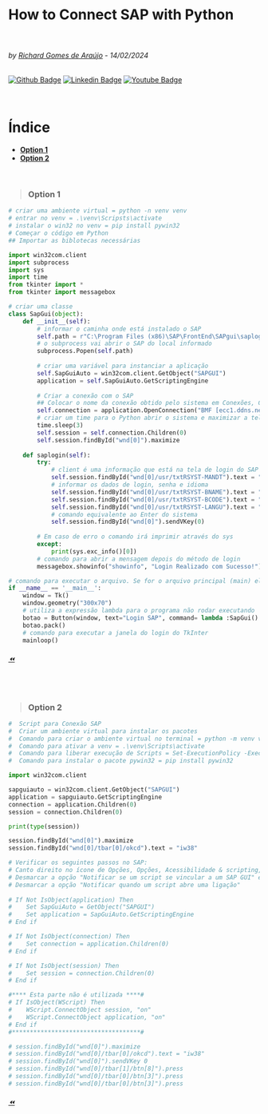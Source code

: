 # How to Connect SAP with Python 
<p>  <br>
  </p>

###### by [Richard Gomes de Araújo](https://github.com/RichardGomesDeAraujo) - 14/02/2024
[![Github Badge](https://img.shields.io/badge/-Github-000?style=flat-square&logo=Github&logoColor=white&link=https://github.com/RichardGomesDeAraujo)](https://github.com/RichardGomesDeAraujo)
[![Linkedin Badge](https://img.shields.io/badge/-LinkedIn-blue?style=flat-square&logo=Linkedin&logoColor=white&link=https://www.linkedin.com/in/richardaraujoanalistadedados/)](https://www.linkedin.com/in/richardaraujoanalistadedados/)
[![Youtube Badge](https://img.shields.io/badge/-YouTube-ff0000?style=flat-square&labelColor=ff0000&logo=youtube&logoColor=white&link=https://www.youtube.com/channel/UCc_jlqHut_GkXc8ahgQHOOw)](https://www.youtube.com/channel/UCc_jlqHut_GkXc8ahgQHOOw)
<p>  <br>
  </p>
  
# Índice
- [**Option 1**](README.md#Option-1)
- [**Option 2**](README.md#Option-2)
<p>  <br>
  </p>
  
>### Option 1

```Python
# criar uma ambiente virtual = python -n venv venv
# entrar no venv = .\venv\Scripsts\activate
# instalar o win32 no venv = pip install pywin32
# Começar o código em Python
## Importar as biblotecas necessárias

import win32com.client
import subprocess
import sys
import time
from tkinter import *
from tkinter import messagebox

# criar uma classe
class SapGui(object):
    def __init__(self):
        # informar o caminha onde está instalado o SAP
        self.path = r"C:\Program Files (x86)\SAP\FrontEnd\SAPgui\saplogon.exe"
        # o subprocess vai abrir o SAP do local informado
        subprocess.Popen(self.path)
        
        # criar uma variável para instanciar a aplicação
        self.SapGuiAuto = win32com.client.GetObject("SAPGUI")
        application = self.SapGuiAuto.GetScriptingEngine
        
        # Criar a conexão com o SAP
        ## Colocar o nome da conexão obtido pelo sistema em Conexões, Características, Parâmetros Ligação ao sistema, Descrição
        self.connection = application.OpenConnection("BMF [ecc1.ddns.net]", True)
        # criar um time para o Python abrir o sistema e maximizar a tela
        time.sleep(3)
        self.session = self.connection.Children(0)
        self.session.findById("wnd[0]").maximize
        
    def saplogin(self):
        try:
            # client é uma informação que está na tela de login do SAP
            self.session.findById("wnd[0]/usr/txtRSYST-MANDT").text = "800"
            # informar os dados de login, senha e idioma
            self.session.findById("wnd[0]/usr/txtRSYST-BNAME").text = "usuario"
            self.session.findById("wnd[0]/usr/txtRSYST-BCODE").text = "senha"
            self.session.findById("wnd[0]/usr/txtRSYST-LANGU").text = "PT"
            # comando equivalente ao Enter do sistema
            self.session.findById("wnd[0]").sendVKey(0)
            
        # Em caso de erro o comando irá imprimir através do sys    
        except:
            print(sys.exc_info()[0])
        # comando para abrir a mensagem depois do método de login    
        messagebox.showinfo("showinfo", "Login Realizado com Sucesso!")

# comando para executar o arquivo. Se for o arquivo principal (main) ele executa           
if __name__ == '__main__':
    window = Tk()
    window.geometry("300x70")
    # utiliza a expressão lambda para o programa não rodar executando
    botao = Button(window, text="Login SAP", command= lambda :SapGui().sapLogin())
    botao.pack()
    # comando para executar a janela do login do TkInter
    mainloop()

```

###### [⏪](README.md#Índice)
<p>  <br>
  </p>

  
>### Option 2

```Python
#  Script para Conexão SAP 
#  Criar um ambiente virtual para instalar os pacotes 
#  Comando para criar o ambiente virtual no terminal = python -m venv venv 
#  Comando para ativar a venv = .\venv\Scripts\activate 
#  Comando para liberar execução de Scripts = Set-ExecutionPolicy -ExecutionPolicy Unrestricted -Scope CurrentUser
#  Comando para instalar o pacote pywin32 = pip install pywin32 

import win32com.client

sapguiauto = win32com.client.GetObject("SAPGUI")
application = sapguiauto.GetScriptingEngine
connection = application.Children(0)
session = connection.Children(0)

print(type(session))

session.findById("wnd[0]").maximize
session.findById("wnd[0]/tbar[0]/okcd").text = "iw38"

# Verificar os seguintes passos no SAP:
# Canto direito no ícone de Opções, Opções, Acessibilidade & scripting, Scripting:
# Desmarcar a opção "Notificar se um script se vincular a um SAP GUI" e
# Desmarcar a opção "Notificar quando um script abre uma ligação"
 
# If Not IsObject(application) Then
#    Set SapGuiAuto = GetObject("SAPGUI")
#    Set application = SapGuiAuto.GetScriptingEngine
# End if

# If Not IsObject(connection) Then
#    Set connection = application.Children(0)
# End if

# If Not IsObject(session) Then
#    Set session = connection.Children(0)
# End if

#**** Esta parte não é utilizada ****#
# If IsObject(WScript) Then
#    WScript.ConnectObject session, "on"
#    WScript.ConnectObject application, "on"
# End if
#************************************#

# session.findById("wnd[0]").maximize
# session.findById("wnd[0]/tbar[0]/okcd").text = "iw38"
# session.findById("wnd[0]").sendVKey 0
# session.findById("wnd[0]/tbar[1]/btn[8]").press 
# session.findById("wnd[0]/tbar[0]/btn[3]").press
# session.findById("wnd[0]/tbar[0]/btn[3]").press

```

###### [⏪](README.md#Índice)
<p>  <br>
  </p>
